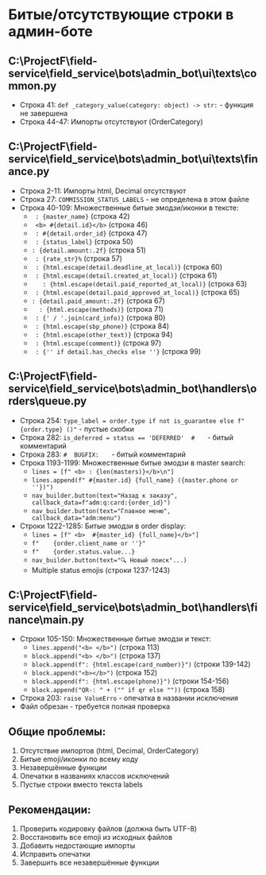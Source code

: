 # Битые/отсутствующие строки в админ-боте

## C:\ProjectF\field-service\field_service\bots\admin_bot\ui\texts\common.py
- Строка 41: `def _category_value(category: object) -> str:` - функция не завершена
- Строка 44-47: Импорты отсутствуют (OrderCategory)

## C:\ProjectF\field-service\field_service\bots\admin_bot\ui\texts\finance.py
- Строка 2-11: Импорты html, Decimal отсутствуют
- Строка 27: `COMMISSION_STATUS_LABELS` - не определена в этом файле
- Строка 40-109: Множественные битые эмодзи/иконки в тексте:
  - ` : {master_name}` (строка 42)
  - ` <b> #{detail.id}</b>` (строка 46)
  - ` : #{detail.order_id}` (строка 47)
  - ` : {status_label}` (строка 50)
  - ` : {detail.amount:.2f} ` (строка 51)
  - ` : {rate_str}%` (строка 57)
  - ` : {html.escape(detail.deadline_at_local)}` (строка 60)
  - ` : {html.escape(detail.created_at_local)}` (строка 61)
  - `   : {html.escape(detail.paid_reported_at_local)}` (строка 63)
  - ` : {html.escape(detail.paid_approved_at_local)}` (строка 65)
  - ` : {detail.paid_amount:.2f} ` (строка 67)
  - `  : {html.escape(methods)}` (строка 71)
  - ` : {' / '.join(card_info)}` (строка 80)
  - ` : {html.escape(sbp_phone)}` (строка 84)
  - ` : {html.escape(other_text)}` (строка 94)
  - ` : {html.escape(comment)}` (строка 97)
  - ` : {'' if detail.has_checks else ''}` (строка 99)

## C:\ProjectF\field-service\field_service\bots\admin_bot\handlers\orders\queue.py
- Строка 254: `type_label = order.type if not is_guarantee else f"{order.type} ()"` - пустые скобки
- Строка 282: `is_deferred = status == 'DEFERRED'  #   ` - битый комментарий
- Строка 283: `#  BUGFIX:   ` - битый комментарий
- Строка 1193-1199: Множественные битые эмодзи в master search:
  - `lines = [f" <b> : {len(masters)}</b>\n"]`
  - `lines.append(f" #{master.id} {full_name} ({master.phone or ''})")`
  - `nav_builder.button(text="Назад к заказу", callback_data=f"adm:q:card:{order_id}")`
  - `nav_builder.button(text="Главное меню", callback_data="adm:menu")`
- Строки 1222-1285: Битые эмодзи в order display:
  - `lines = [f" <b>  #{master_id} {full_name}</b>"]`
  - `f"    {order.client_name or ''}"`
  - `f"    {order.status.value...}`
  - `nav_builder.button(text="🔍 Новый поиск"...)`
  - Multiple status emojis (строки 1237-1243)

## C:\ProjectF\field-service\field_service\bots\admin_bot\handlers\finance\main.py
- Строки 105-150: Множественные битые эмодзи и текст:
  - `lines.append("<b> </b>")` (строка 113)
  - `block.append("<b> </b>")` (строка 137)
  - `block.append(f": {html.escape(card_number)}")` (строки 139-142)
  - `block.append("<b></b>")` (строка 152)
  - `block.append(f": {html.escape(phone)}")` (строки 154-156)
  - `block.append("QR-: " + ("" if qr else ""))` (строка 158)
- Строка 203: `raise ValueErro` - опечатка в названии исключения
- Файл обрезан - требуется полная проверка

## Общие проблемы:
1. Отсутствие импортов (html, Decimal, OrderCategory)
2. Битые emoji/иконки по всему коду
3. Незавершённые функции
4. Опечатки в названиях классов исключений
5. Пустые строки вместо текста labels

## Рекомендации:
1. Проверить кодировку файлов (должна быть UTF-8)
2. Восстановить все emoji из исходных файлов
3. Добавить недостающие импорты
4. Исправить опечатки
5. Завершить все незавершённые функции
